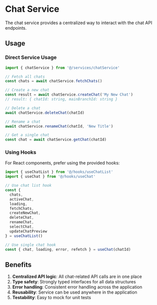 # Chat Service

The chat service provides a centralized way to interact with the chat API endpoints.

## Usage

### Direct Service Usage

```typescript
import { chatService } from '@/services/chatService'

// Fetch all chats
const chats = await chatService.fetchChats()

// Create a new chat
const result = await chatService.createChat('My New Chat')
// result: { chatId: string, mainBranchId: string }

// Delete a chat
await chatService.deleteChat(chatId)

// Rename a chat
await chatService.renameChat(chatId, 'New Title')

// Get a single chat
const chat = await chatService.getChat(chatId)
```

### Using Hooks

For React components, prefer using the provided hooks:

```typescript
import { useChatList } from '@/hooks/useChatList'
import { useChat } from '@/hooks/useChat'

// Use chat list hook
const { 
  chats, 
  activeChat, 
  loading,
  fetchChats,
  createNewChat,
  deleteChat,
  renameChat,
  selectChat,
  updateChatPreview 
} = useChatList()

// Use single chat hook
const { chat, loading, error, refetch } = useChat(chatId)
```

## Benefits

1. **Centralized API logic**: All chat-related API calls are in one place
2. **Type safety**: Strongly typed interfaces for all data structures
3. **Error handling**: Consistent error handling across the application
4. **Reusability**: Service can be used anywhere in the application
5. **Testability**: Easy to mock for unit tests